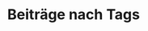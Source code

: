 ---
title: "Beiträge nach Tags"
permalink: /tags/
layout: tags
author_profile: true
hidden: true
--- 